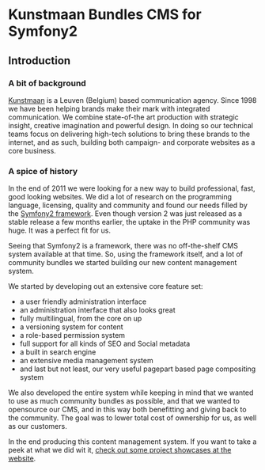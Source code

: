 # Kunstmaan Bundles CMS for Symfony2

## Introduction

### A bit of background

[Kunstmaan](http://www.kunstmaan.be) is a Leuven (Belgium) based communication agency. Since 1998 we have been helping brands make their mark with integrated communication. We combine state-of-the art production with strategic insight, creative imagination and powerful design. In doing so our technical teams focus on delivering high-tech solutions to bring these brands to the internet, and as such, building both campaign- and corporate websites as a core business.

### A spice of history

In the end of 2011 we were looking for a new way to build professional, fast, good looking websites. We did a lot of research on the programming language, licensing, quality and community and found our needs filled by the [Symfony2 framework](http://symfony.com). Even though version 2 was just released as a stable release a few months earlier, the uptake in the PHP community was huge. It was a perfect fit for us.

Seeing that Symfony2 is a framework, there was no off-the-shelf CMS system available at that time. So, using the framework itself, and a lot of community bundles we started building our new content management system.

We started by developing out an extensive core feature set:

* a user friendly administration interface
* an administration interface that also looks great
* fully multilingual, from the core on up
* a versioning system for content
* a role-based permission system
* full support for all kinds of SEO and Social metadata
* a built in search engine
* an extensive media management system
* and last but not least, our very useful pagepart based page compositing system

We also developed the entire system while keeping in mind that we wanted to use as much community bundles as possible, and that we wanted to opensource our CMS, and in this way both benefitting and giving back to the community. The goal was to lower total cost of ownership for us, as well as our customers.

In the end producing this content management system. If you want to take a peek at what we did wit it, [check out some project showcases at the website](http://bundles.kunstmaan.be/showcase).
